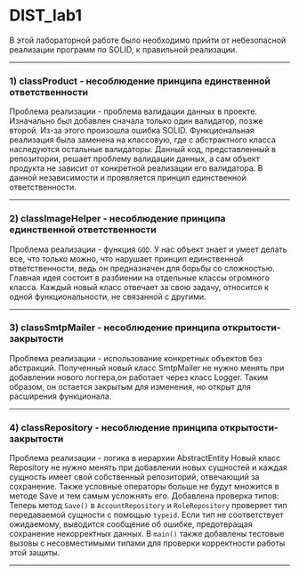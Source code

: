 # DIST_lab1
В этой лабораторной работе было необходимо прийти от небезопасной реализации программ по SOLID, к правильной реализации.

---
### **1) classProduct - несоблюдение принципа единственной ответственности**
Проблема реализации - проблема валидации данных в проекте.
Изначально был добавлен сначала только один валидатор, позже второй. Из-за этого произошла ошибка SOLID.
Функциональная реализация была заменена на классовую, где с абстрактного класса наследуются остальные валидаторы.
Данный код, представленный в репозитории, решает проблему валидации данных, а сам объект продукта не зависит от конкретной реализации его валидатора. В данной независимости и проявляется принцип единственной ответственности.

---
### 2) classImageHelper - несоблюдение принципа единственной ответственности
Проблема реализации - функция `GOD`.
У нас объект знает и умеет делать все, что только можно, что нарушает принцип единственной ответственности, ведь он предназначен для борьбы со сложностью.
Главная идея состоит в разбиении на отдельные классы огромного класса. Каждый новый класс отвечает за свою задачу, относится к одной функциональности, не связанной с другими.

---
### 3) classSmtpMailer - несоблюдение принципа открытости-закрытости
Проблема реализации - использование конкретных объектов без абстракций.
Полученный новый класс SmtpMailer не нужно менять при добавлении нового логгера,он работает через класс Logger. Таким образом, он остается закрытым для изменения, но открыт для расширения функционала.

---
### 4) classRepository - несоблюдение принципа открытости-закрытости
Проблема реализации - логика в иерархии AbstractEntity
Новый класс Repository не нужно менять при добавлении новых сущностей и каждая сущность имеет свой собственный репозиторий, отвечающий за сохранение. Также условные операторы больше не будут множится в методе Save и тем самым усложнять его.
Добавлена проверка типов: Теперь метод `Save()` в `AccountRepository` и `RoleRepository` проверяет тип передаваемой сущности с помощью `typeid`. Если тип не соответствует ожидаемому, выводится сообщение об ошибке, предотвращая сохранение некорректных данных. В `main()` также добавлены тестовые вызовы с несовместимыми типами для проверки корректности работы этой защиты.

---
